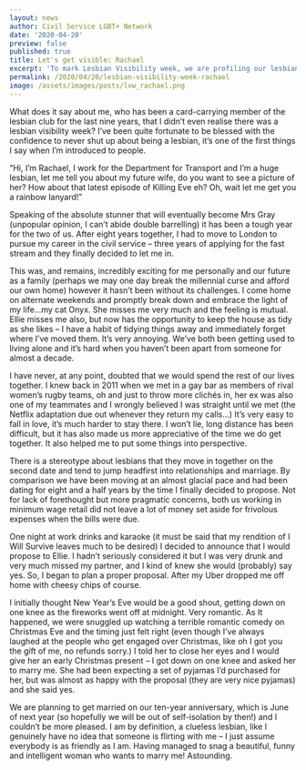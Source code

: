 ```yaml
---
layout: news
author: Civil Service LGBT+ Network
date: '2020-04-20'
preview: false
published: true
title: Let's get visible: Rachael
excerpt: 'To mark Lesbian Visibility week, we are profiling our lesbian members: meet Rachael.'
permalink: /2020/04/20/lesbian-visibility-week-rachael
image: /assets/images/posts/lvw_rachael.png
---
```


What does it say about me, who has been a card-carrying member of the lesbian club for the last nine years, that I didn’t even realise there was a lesbian visibility week? I’ve been quite fortunate to be blessed with the confidence to never shut up about being a lesbian, it’s one of the first things I say when I’m introduced to people. 

“Hi, I’m Rachael, I work for the Department for Transport and I’m a huge lesbian, let me tell you about my future wife, do you want to see a picture of her? How about that latest episode of Killing Eve eh? Oh, wait let me get you a rainbow lanyard!”

Speaking of the absolute stunner that will eventually become Mrs Gray (unpopular opinion, I can’t abide double barrelling) it has been a tough year for the two of us. After eight years together, I had to move to London to pursue my career in the civil service – three years of applying for the fast stream and they finally decided to let me in.  

This was, and remains, incredibly exciting for me personally and our future as a family (perhaps we may one day break the millennial curse and afford our own home) however it hasn’t been without its challenges. I come home on alternate weekends and promptly break down and embrace the light of my life…my cat Onyx. She misses me very much and the feeling is mutual. Ellie misses me also, but now has the opportunity to keep the house as tidy as she likes – I have a habit of tidying things away and immediately forget where I’ve moved them. It’s very annoying. We’ve both been getting used to living alone and it’s hard when you haven’t been apart from someone for almost a decade. 

I have never, at any point, doubted that we would spend the rest of our lives together. I knew back in 2011 when we met in a gay bar as members of rival women’s rugby teams, oh and just to throw more clichés in, her ex was also one of my teammates and I wrongly believed I was straight until we met (the Netflix adaptation due out whenever they return my calls…) It’s very easy to fall in love, it’s much harder to stay there. I won’t lie, long distance has been difficult, but it has also made us more appreciative of the time we do get together. It also helped me to put some things into perspective. 

There is a stereotype about lesbians that they move in together on the second date and tend to jump headfirst into relationships and marriage. By comparison we have been moving at an almost glacial pace and had been dating for eight and a half years by the time I finally decided to propose. Not for lack of forethought but more pragmatic concerns, both us working in minimum wage retail did not leave a lot of money set aside for frivolous expenses when the bills were due.

One night at work drinks and karaoke (it must be said that my rendition of I Will Survive leaves much to be desired) I decided to announce that I would propose to Ellie. I hadn’t seriously considered it but I was very drunk and very much missed my partner, and I kind of knew she would (probably) say yes. So, I began to plan a proper proposal. After my Uber dropped me off home with cheesy chips of course. 

I initially thought New Year’s Eve would be a good shout, getting down on one knee as the fireworks went off at midnight. Very romantic. As It happened, we were snuggled up watching a terrible romantic comedy on Christmas Eve and the timing just felt right (even though I’ve always laughed at the people who get engaged over Christmas, like oh I got you the gift of me, no refunds sorry.) I told her to close her eyes and I would give her an early Christmas present – I got down on one knee and asked her to marry me. She had been expecting a set of pyjamas I’d purchased for her, but was almost as happy with the proposal (they are very nice pyjamas) and she said yes. 

We are planning to get married on our ten-year anniversary, which is June of next year (so hopefully we will be out of self-isolation by then!) and I couldn’t be more pleased. I am by definition, a clueless lesbian, like I genuinely have no idea that someone is flirting with me – I just assume everybody is as friendly as I am. Having managed to snag a beautiful, funny and intelligent woman who wants to marry me! Astounding.
